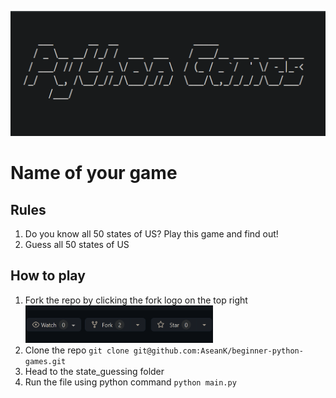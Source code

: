 <p align="center">
  <a href="https://github.com/AseanK/beginner-python-games" target="_blank">
    <img src="../images/logo.png" width = "2560px" height = "200px">
  </a>
</p>

# Name of your game
<!-- Game Rules -->
## Rules
1. Do you know all 50 states of US? Play this game and find out!
2. Guess all 50 states of US

## How to play
1. Fork the repo by clicking the fork logo on the top right <img src="../images/fork.png" width="300" height="60">
2. Clone the repo `git clone git@github.com:AseanK/beginner-python-games.git`
3. Head to the state_guessing folder
4. Run the file using python command `python main.py`
